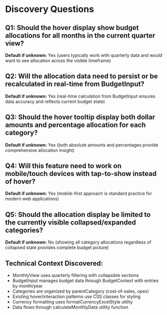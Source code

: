 # Discovery Questions

## Q1: Should the hover display show budget allocations for all months in the current quarter view?
**Default if unknown:** Yes (users typically work with quarterly data and would want to see allocation across the visible timeframe)

## Q2: Will the allocation data need to persist or be recalculated in real-time from BudgetInput?
**Default if unknown:** Yes (real-time calculation from BudgetInput ensures data accuracy and reflects current budget state)

## Q3: Should the hover tooltip display both dollar amounts and percentage allocation for each category?
**Default if unknown:** Yes (both absolute amounts and percentages provide comprehensive allocation insight)

## Q4: Will this feature need to work on mobile/touch devices with tap-to-show instead of hover?
**Default if unknown:** Yes (mobile-first approach is standard practice for modern web applications)

## Q5: Should the allocation display be limited to the currently visible collapsed/expanded categories?
**Default if unknown:** No (showing all category allocations regardless of collapsed state provides complete budget picture)

## Technical Context Discovered:
- MonthlyView uses quarterly filtering with collapsible sections
- BudgetInput manages budget data through BudgetContext with entries by month/year
- Categories are organized by parentCategory (cost-of-sales, opex)
- Existing hover/interaction patterns use CSS classes for styling
- Currency formatting uses formatCurrencyExcelStyle utility
- Data flows through calculateMonthlyData utility function